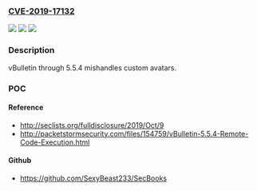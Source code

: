 ### [CVE-2019-17132](https://cve.mitre.org/cgi-bin/cvename.cgi?name=CVE-2019-17132)
![](https://img.shields.io/static/v1?label=Product&message=n%2Fa&color=blue)
![](https://img.shields.io/static/v1?label=Version&message=n%2Fa&color=blue)
![](https://img.shields.io/static/v1?label=Vulnerability&message=n%2Fa&color=brighgreen)

### Description

vBulletin through 5.5.4 mishandles custom avatars.

### POC

#### Reference
- http://seclists.org/fulldisclosure/2019/Oct/9
- http://packetstormsecurity.com/files/154759/vBulletin-5.5.4-Remote-Code-Execution.html

#### Github
- https://github.com/SexyBeast233/SecBooks

